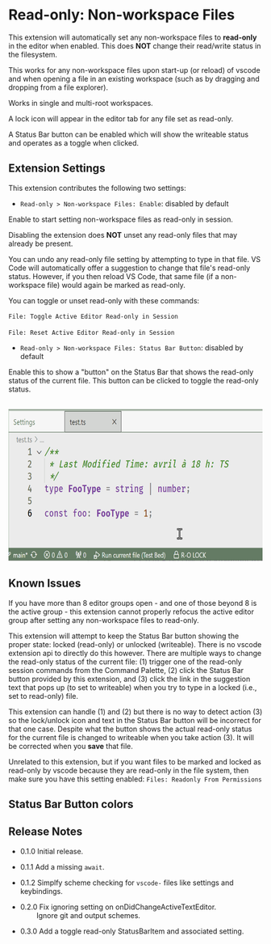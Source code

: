 # Read-only: Non-workspace Files

This extension will automatically set any non-workspace files to **read-only** in the editor when enabled.  This does **NOT** change their read/write status in the filesystem.

This works for any non-workspace files upon start-up (or reload) of vscode and when opening a file in an existing workspace (such as by dragging and dropping from a file explorer).

Works in single and multi-root workspaces.

A lock icon will appear in the editor tab for any file set as read-only.

A Status Bar button can be enabled which will show the writeable status and operates as a toggle when clicked.  

## Extension Settings

This extension contributes the following two settings:

* `Read-only > Non-workspace Files: Enable`: disabled by default

Enable to start setting non-workspace files as read-only in session.  

Disabling the extension does **NOT** unset any read-only files that may already be present.

You can undo any read-only file setting by attempting to type in that file.  VS Code will automatically offer a suggestion to change that file's read-only status.  However, if you then reload VS Code, that same file (if a non-workspace file) would again be marked as read-only.  

You can toggle or unset read-only with these commands:

```plaintext
File: Toggle Active Editor Read-only in Session

File: Reset Active Editor Read-only in Session
```

* `Read-only > Non-workspace Files: Status Bar Button`: disabled by default

Enable this to show a "button" on the Status Bar that shows the read-only status of the current file.  This button can be clicked to toggle the read-only status.

 &emsp;&emsp;&emsp;&emsp;&emsp;&emsp; <img src="https://github.com/ArturoDent/read-only-non-workspace/blob/main/images/toggleStatusBarItem.gif?raw=true" width="800" height="300" alt="shows the statusbar button and toggle state"/>  

## Known Issues

If you have more than 8 editor groups open - and one of those beyond 8 is the active group - this extension cannot properly refocus the active editor group after setting any non-workspace files to read-only.

This extension will attempt to keep the Status Bar button showing the proper state: locked (read-only) or unlocked (writeable).  There is no vscode extension api to directly do this however.  There are multiple ways to change the read-only status of the current file: (1) trigger one of the read-only session commands from the Command Palette, (2) click the Status Bar button provided by this extension, and (3) click the link in the suggestion text that pops up (to set to writeable) when you try to type in a locked (i.e., set to read-only) file.

This extension can handle (1) and (2) but there is no way to detect action (3) so the lock/unlock icon and text in the Status Bar button will be incorrect for that one case.  Despite what the button shows the actual read-only status for the current file is changed to writeable when you take action (3).  It will be corrected when you **save** that file.  

Unrelated to this extension, but if you want files to be marked and locked as read-only by vscode because they are read-only in the file system, then make sure you have this setting enabled:  `Files: Readonly From Permissions`

## Status Bar Button colors



## Release Notes

* 0.1.0 Initial release.

* 0.1.1 Add a missing `await`.  
* 0.1.2 Simplfy scheme checking for `vscode-` files like settings and keybindings.  

* 0.2.0 Fix ignoring setting on onDidChangeActiveTextEditor.  
&emsp;&emsp; Ignore git and output schemes.

* 0.3.0 Add a toggle read-only StatusBarItem and associated setting.  
